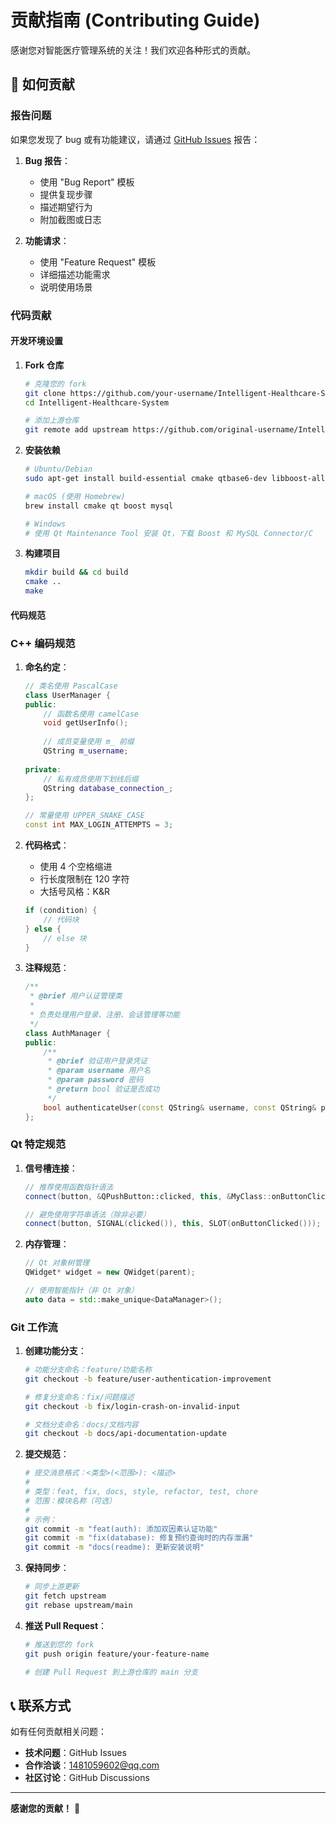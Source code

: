 # 贡献指南 (Contributing Guide)

感谢您对智能医疗管理系统的关注！我们欢迎各种形式的贡献。

## 🤝 如何贡献

### 报告问题

如果您发现了 bug 或有功能建议，请通过 [GitHub Issues](../../issues) 报告：

1. **Bug 报告**：
   - 使用 "Bug Report" 模板
   - 提供复现步骤
   - 描述期望行为
   - 附加截图或日志

2. **功能请求**：
   - 使用 "Feature Request" 模板
   - 详细描述功能需求
   - 说明使用场景

### 代码贡献

#### 开发环境设置

1. **Fork 仓库**
   ```bash
   # 克隆您的 fork
   git clone https://github.com/your-username/Intelligent-Healthcare-System.git
   cd Intelligent-Healthcare-System
   
   # 添加上游仓库
   git remote add upstream https://github.com/original-username/Intelligent-Healthcare-System.git
   ```

2. **安装依赖**
   ```bash
   # Ubuntu/Debian
   sudo apt-get install build-essential cmake qtbase6-dev libboost-all-dev libmysqlclient-dev
   
   # macOS (使用 Homebrew)
   brew install cmake qt boost mysql
   
   # Windows
   # 使用 Qt Maintenance Tool 安装 Qt，下载 Boost 和 MySQL Connector/C
   ```

3. **构建项目**
   ```bash
   mkdir build && cd build
   cmake ..
   make
   ```

#### 代码规范

### C++ 编码规范

1. **命名约定**：
   ```cpp
   // 类名使用 PascalCase
   class UserManager {
   public:
       // 函数名使用 camelCase
       void getUserInfo();
       
       // 成员变量使用 m_ 前缀
       QString m_username;
       
   private:
       // 私有成员使用下划线后缀
       QString database_connection_;
   };
   
   // 常量使用 UPPER_SNAKE_CASE
   const int MAX_LOGIN_ATTEMPTS = 3;
   ```

2. **代码格式**：
   - 使用 4 个空格缩进
   - 行长度限制在 120 字符
   - 大括号风格：K&R
   ```cpp
   if (condition) {
       // 代码块
   } else {
       // else 块
   }
   ```

3. **注释规范**：
   ```cpp
   /**
    * @brief 用户认证管理类
    * 
    * 负责处理用户登录、注册、会话管理等功能
    */
   class AuthManager {
   public:
       /**
        * @brief 验证用户登录凭证
        * @param username 用户名
        * @param password 密码
        * @return bool 验证是否成功
        */
       bool authenticateUser(const QString& username, const QString& password);
   };
   ```

### Qt 特定规范

1. **信号槽连接**：
   ```cpp
   // 推荐使用函数指针语法
   connect(button, &QPushButton::clicked, this, &MyClass::onButtonClicked);
   
   // 避免使用字符串语法（除非必要）
   connect(button, SIGNAL(clicked()), this, SLOT(onButtonClicked()));
   ```

2. **内存管理**：
   ```cpp
   // Qt 对象树管理
   QWidget* widget = new QWidget(parent);
   
   // 使用智能指针（非 Qt 对象）
   auto data = std::make_unique<DataManager>();
   ```

### Git 工作流

1. **创建功能分支**：
   ```bash
   # 功能分支命名：feature/功能名称
   git checkout -b feature/user-authentication-improvement
   
   # 修复分支命名：fix/问题描述
   git checkout -b fix/login-crash-on-invalid-input
   
   # 文档分支命名：docs/文档内容
   git checkout -b docs/api-documentation-update
   ```

2. **提交规范**：
   ```bash
   # 提交消息格式：<类型>(<范围>): <描述>
   # 
   # 类型：feat, fix, docs, style, refactor, test, chore
   # 范围：模块名称（可选）
   # 
   # 示例：
   git commit -m "feat(auth): 添加双因素认证功能"
   git commit -m "fix(database): 修复预约查询时的内存泄漏"
   git commit -m "docs(readme): 更新安装说明"
   ```

3. **保持同步**：
   ```bash
   # 同步上游更新
   git fetch upstream
   git rebase upstream/main
   ```

4. **推送 Pull Request**：
   ```bash
   # 推送到您的 fork
   git push origin feature/your-feature-name
   
   # 创建 Pull Request 到上游仓库的 main 分支
   ```

## 📞 联系方式

如有任何贡献相关问题：

- **技术问题**：GitHub Issues
- **合作洽谈**：1481059602@qq.com
- **社区讨论**：GitHub Discussions

---

**感谢您的贡献！** 🙏
